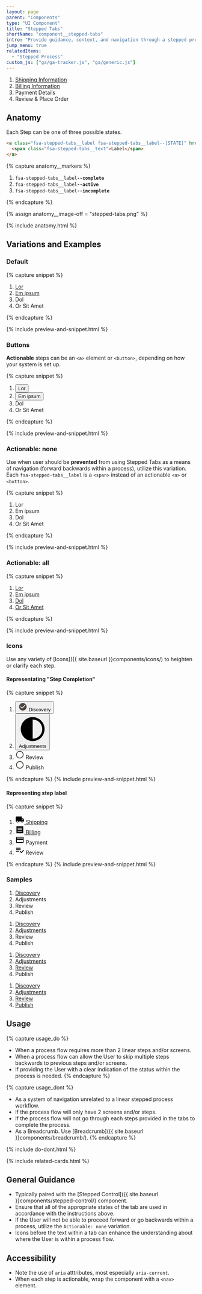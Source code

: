 ```yaml
---
layout: page
parent: "Components"
type: "UI Component"
title: "Stepped Tabs"
shortName: "component__stepped-tabs"
intro: "Provide guidance, context, and navigation through a stepped process or workflow."
jump_menu: true
relatedItems:
  - "Stepped Process"
custom_js: ["ga/ga-tracker.js", "ga/generic.js"]
---
```


<div class="ds-preview">
  <nav aria-label="Breadcrumbs">
    <div class="fsa-stepped-tabs">
      <div class="fsa-stepped-tabs__bd">
        <ol class="fsa-stepped-tabs__list">
          <li class="fsa-stepped-tabs__item">
            <a class="fsa-stepped-tabs__label fsa-stepped-tabs__label--complete" href="link.html">
              <span class="fsa-stepped-tabs__text">Shipping Information</span>
            </a>
          </li>
          <li class="fsa-stepped-tabs__item">
            <a class="fsa-stepped-tabs__label fsa-stepped-tabs__label--active" href="link.html" aria-current="step">
              <span class="fsa-stepped-tabs__text">Billing Information</span>
            </a>
          </li>
          <li class="fsa-stepped-tabs__item">
            <span class="fsa-stepped-tabs__label fsa-stepped-tabs__label--incomplete">
              <span class="fsa-stepped-tabs__text">Payment Details</span>
            </span>
          </li>
          <li class="fsa-stepped-tabs__item">
            <span class="fsa-stepped-tabs__label fsa-stepped-tabs__label--incomplete">
              <span class="fsa-stepped-tabs__text">Review & Place Order</span>
            </span>
          </li>
        </ol>
      </div>
    </div>
  </nav>
</div>

## Anatomy

Each Step can be one of three possible states.

```html
<a class="fsa-stepped-tabs__label fsa-stepped-tabs__label--[STATE]" href="link.html">
  <span class="fsa-stepped-tabs__text">Label</span>
</a>
```

{% capture anatomy__markers %}

1. <nobr><code>fsa-stepped-tabs__label<strong>--complete</strong></code></nobr>
1. <nobr><code>fsa-stepped-tabs__label<strong>--active</strong></code></nobr>
1. <nobr><code>fsa-stepped-tabs__label<strong>--incomplete</strong></code></nobr>

{% endcapture %}

{% assign anatomy__image-off = "stepped-tabs.png" %}

{% include anatomy.html %}

## Variations and Examples

### Default

{% capture snippet %}
<nav aria-label="Breadcrumbs">
  <div class="fsa-stepped-tabs">
    <div class="fsa-stepped-tabs__bd">
      <ol class="fsa-stepped-tabs__list">
        <li class="fsa-stepped-tabs__item">
          <a class="fsa-stepped-tabs__label fsa-stepped-tabs__label--complete" href="link.html">
            <span class="fsa-stepped-tabs__text">Lor</span>
          </a>
        </li>
        <li class="fsa-stepped-tabs__item">
          <a class="fsa-stepped-tabs__label fsa-stepped-tabs__label--active" href="link.html" aria-current="step">
            <span class="fsa-stepped-tabs__text">Em ipsum</span>
          </a>
        </li>
        <li class="fsa-stepped-tabs__item">
          <span class="fsa-stepped-tabs__label fsa-stepped-tabs__label--incomplete">
            <span class="fsa-stepped-tabs__text">Dol</span>
          </span>
        </li>
        <li class="fsa-stepped-tabs__item">
          <span class="fsa-stepped-tabs__label fsa-stepped-tabs__label--incomplete">
            <span class="fsa-stepped-tabs__text">Or Sit Amet</span>
          </span>
        </li>
      </ol>
    </div>
  </div>
</nav>
{% endcapture %}

{% include preview-and-snippet.html %}

### Buttons

**Actionable** steps can be an `<a>` element or `<button>`, depending on how your system is set up.

{% capture snippet %}
<nav aria-label="Breadcrumbs">
  <div class="fsa-stepped-tabs">
    <div class="fsa-stepped-tabs__bd">
      <ol class="fsa-stepped-tabs__list">
        <li class="fsa-stepped-tabs__item">
          <button class="fsa-stepped-tabs__label fsa-stepped-tabs__label--complete" type="button">
            <span class="fsa-stepped-tabs__text">Lor</span>
          </button>
        </li>
        <li class="fsa-stepped-tabs__item">
          <button class="fsa-stepped-tabs__label fsa-stepped-tabs__label--active" type="button" aria-current="step">
            <span class="fsa-stepped-tabs__text">Em ipsum</span>
          </button>
        </li>
        <li class="fsa-stepped-tabs__item">
          <span class="fsa-stepped-tabs__label fsa-stepped-tabs__label--incomplete">
            <span class="fsa-stepped-tabs__text">Dol</span>
          </span>
        </li>
        <li class="fsa-stepped-tabs__item">
          <span class="fsa-stepped-tabs__label fsa-stepped-tabs__label--incomplete">
            <span class="fsa-stepped-tabs__text">Or Sit Amet</span>
          </span>
        </li>
      </ol>
    </div>
  </div>
</nav>
{% endcapture %}

{% include preview-and-snippet.html %}

### Actionable: none

Use when user should be **prevented** from using Stepped Tabs as a means of navigation (forward backwards within a process), utilize this variation. Each `fsa-stepped-tabs__label` is a `<span>` instead of an actionable `<a>` or `<button>`.

{% capture snippet %}
<div class="fsa-stepped-tabs">
  <div class="fsa-stepped-tabs__bd">
    <ol class="fsa-stepped-tabs__list">
      <li class="fsa-stepped-tabs__item">
        <span class="fsa-stepped-tabs__label fsa-stepped-tabs__label--complete">
          <span class="fsa-stepped-tabs__text">Lor</span>
        </span>
      </li>
      <li class="fsa-stepped-tabs__item">
        <span class="fsa-stepped-tabs__label fsa-stepped-tabs__label--active" aria-current="step">
          <span class="fsa-stepped-tabs__text">Em ipsum</span>
        </span>
      </li>
      <li class="fsa-stepped-tabs__item">
        <span class="fsa-stepped-tabs__label fsa-stepped-tabs__label--incomplete">
          <span class="fsa-stepped-tabs__text">Dol</span>
        </span>
      </li>
      <li class="fsa-stepped-tabs__item">
        <span class="fsa-stepped-tabs__label fsa-stepped-tabs__label--incomplete">
          <span class="fsa-stepped-tabs__text">Or Sit Amet</span>
        </span>
      </li>
    </ol>
  </div>
</div>
{% endcapture %}

{% include preview-and-snippet.html %}

### Actionable: all

{% capture snippet %}
<nav aria-label="Breadcrumbs">
  <div class="fsa-stepped-tabs fsa-stepped-tabs--justified">
    <div class="fsa-stepped-tabs__bd">
      <ol class="fsa-stepped-tabs__list">
        <li class="fsa-stepped-tabs__item">
          <a class="fsa-stepped-tabs__label fsa-stepped-tabs__label--complete" href="link.html">
            <span class="fsa-stepped-tabs__text">Lor</span>
          </a>
        </li>
        <li class="fsa-stepped-tabs__item">
          <a class="fsa-stepped-tabs__label fsa-stepped-tabs__label--active" href="link.html" aria-current="step">
            <span class="fsa-stepped-tabs__text">Em ipsum</span>
          </a>
        </li>
        <li class="fsa-stepped-tabs__item">
          <a class="fsa-stepped-tabs__label fsa-stepped-tabs__label--incomplete" href="link.html">
            <span class="fsa-stepped-tabs__text">Dol</span>
          </a>
        </li>
        <li class="fsa-stepped-tabs__item">
          <a class="fsa-stepped-tabs__label fsa-stepped-tabs__label--incomplete" href="link.html">
            <span class="fsa-stepped-tabs__text">Or Sit Amet</span>
          </a>
        </li>
      </ol>
    </div>
  </div>
</nav>
{% endcapture %}

{% include preview-and-snippet.html %}

### Icons

Use any variety of [Icons]({{ site.baseurl }}components/icons/) to heighten or clarify each step.

#### Representating "Step Completion"

{% capture snippet %}
<nav aria-label="Breadcrumbs">
  <div class="fsa-stepped-tabs">
    <div class="fsa-stepped-tabs__bd">
      <ol class="fsa-stepped-tabs__list">
        <li class="fsa-stepped-tabs__item">
          <button class="fsa-stepped-tabs__label fsa-stepped-tabs__label--complete" type="button">
            <span class="fsa-stepped-tabs__text">
              <svg class="fsa-icon fsa-icon--size-2" aria-hidden="true" focusable="false" role="img" fill="#494440" xmlns="http://www.w3.org/2000/svg" width="24" height="24" viewBox="0 0 24 24"><path d="M12 2C6.48 2 2 6.48 2 12s4.48 10 10 10 10-4.48 10-10S17.52 2 12 2zm-2 15l-5-5 1.41-1.41L10 14.17l7.59-7.59L19 8l-9 9z"></path></svg>
              Discovery
            </span>
          </button>
        </li>
        <li class="fsa-stepped-tabs__item">
          <button class="fsa-stepped-tabs__label fsa-stepped-tabs__label--active" type="button" aria-current="step">
            <span class="fsa-stepped-tabs__text">
              <svg class="fsa-icon fsa-icon--size-2" aria-hidden="true" focusable="false" role="img" xmlns="http://www.w3.org/2000/svg" viewBox="0 0 24 24">
                <path fill="currentColor" d="M12 2A10 10 0 0 0 2 12A10 10 0 0 0 12 22A10 10 0 0 0 22 12A10 10 0 0 0 12 2M12 4A8 8 0 0 1 20 12A8 8 0 0 1 12 20V4Z"></path>
              </svg>
              Adjustments
            </span>
          </button>
        </li>
        <li class="fsa-stepped-tabs__item">
          <span class="fsa-stepped-tabs__label fsa-stepped-tabs__label--incomplete">
            <span class="fsa-stepped-tabs__text">
              <svg class="fsa-icon fsa-icon--size-2" aria-hidden="true" focusable="false" role="img" fill="#494440" xmlns="http://www.w3.org/2000/svg" width="24" height="24" viewBox="0 0 24 24"><path d="M12 2C6.48 2 2 6.48 2 12s4.48 10 10 10 10-4.48 10-10S17.52 2 12 2zm0 18c-4.42 0-8-3.58-8-8s3.58-8 8-8 8 3.58 8 8-3.58 8-8 8z"></path></svg>
              Review
            </span>
          </span>
        </li>
        <li class="fsa-stepped-tabs__item">
          <span class="fsa-stepped-tabs__label fsa-stepped-tabs__label--incomplete">
            <span class="fsa-stepped-tabs__text">
              <svg class="fsa-icon fsa-icon--size-2" aria-hidden="true" focusable="false" role="img" fill="#494440" xmlns="http://www.w3.org/2000/svg" width="24" height="24" viewBox="0 0 24 24"><path d="M12 2C6.48 2 2 6.48 2 12s4.48 10 10 10 10-4.48 10-10S17.52 2 12 2zm0 18c-4.42 0-8-3.58-8-8s3.58-8 8-8 8 3.58 8 8-3.58 8-8 8z"></path></svg>
              Publish
            </span>
          </span>
        </li>
      </ol>
    </div>
  </div>
</nav>
{% endcapture %}
{% include preview-and-snippet.html %}

#### Representing step label

{% capture snippet %}
<nav aria-label="Breadcrumbs">
  <div class="fsa-stepped-tabs">
    <div class="fsa-stepped-tabs__bd">
      <ol class="fsa-stepped-tabs__list">
        <li class="fsa-stepped-tabs__item">
          <a class="fsa-stepped-tabs__label fsa-stepped-tabs__label--complete" href="link.html">
            <span class="fsa-stepped-tabs__text">
              <svg class="fsa-icon fsa-icon--size-2" aria-hidden="true" focusable="false" role="img" xmlns="http://www.w3.org/2000/svg" width="24" height="24" viewBox="0 0 24 24"><path d="M20 8h-3V4H3c-1.1 0-2 .9-2 2v11h2c0 1.66 1.34 3 3 3s3-1.34 3-3h6c0 1.66 1.34 3 3 3s3-1.34 3-3h2v-5l-3-4zM6 18.5c-.83 0-1.5-.67-1.5-1.5s.67-1.5 1.5-1.5 1.5.67 1.5 1.5-.67 1.5-1.5 1.5zm13.5-9l1.96 2.5H17V9.5h2.5zm-1.5 9c-.83 0-1.5-.67-1.5-1.5s.67-1.5 1.5-1.5 1.5.67 1.5 1.5-.67 1.5-1.5 1.5z"/></svg>
              Shipping
            </span>
          </a>
        </li>
        <li class="fsa-stepped-tabs__item">
          <a class="fsa-stepped-tabs__label fsa-stepped-tabs__label--active" href="link.html" aria-current="step">
            <span class="fsa-stepped-tabs__text">
              <svg class="fsa-icon fsa-icon--size-2" aria-hidden="true" focusable="false" role="img" xmlns="http://www.w3.org/2000/svg" width="24" height="24" viewBox="0 0 24 24"><path d="M18 17H6v-2h12v2zm0-4H6v-2h12v2zm0-4H6V7h12v2zM3 22l1.5-1.5L6 22l1.5-1.5L9 22l1.5-1.5L12 22l1.5-1.5L15 22l1.5-1.5L18 22l1.5-1.5L21 22V2l-1.5 1.5L18 2l-1.5 1.5L15 2l-1.5 1.5L12 2l-1.5 1.5L9 2 7.5 3.5 6 2 4.5 3.5 3 2v20z"/></svg>
              Billing
            </span>
          </a>
        </li>
        <li class="fsa-stepped-tabs__item">
          <span class="fsa-stepped-tabs__label fsa-stepped-tabs__label--incomplete">
            <span class="fsa-stepped-tabs__text">
              <svg class="fsa-icon fsa-icon--size-2" aria-hidden="true" focusable="false" role="img" xmlns="http://www.w3.org/2000/svg" width="24" height="24" viewBox="0 0 24 24"><path d="M20 4H4c-1.11 0-1.99.89-1.99 2L2 18c0 1.11.89 2 2 2h16c1.11 0 2-.89 2-2V6c0-1.11-.89-2-2-2zm0 14H4v-6h16v6zm0-10H4V6h16v2z"/></svg>
              Payment
            </span>
          </span>
        </li>
        <li class="fsa-stepped-tabs__item">
          <span class="fsa-stepped-tabs__label fsa-stepped-tabs__label--incomplete">
            <span class="fsa-stepped-tabs__text">
              <svg class="fsa-icon fsa-icon--size-2" aria-hidden="true" focusable="false" role="img" xmlns="http://www.w3.org/2000/svg" width="24" height="24" viewBox="0 0 24 24"><path d="M14 10H2v2h12v-2zm0-4H2v2h12V6zM2 16h8v-2H2v2zm19.5-4.5L23 13l-6.99 7-4.51-4.5L13 14l3.01 3 5.49-5.5z"/></svg>
              Review
            </span>
          </span>
        </li>
      </ol>
    </div>
  </div>
</nav>
{% endcapture %}
{% include preview-and-snippet.html %}

### Samples

<div class="ds-preview">
  <nav aria-label="Breadcrumbs">
    <div class="fsa-stepped-tabs fsa-stepped-tabs--justified">
      <div class="fsa-stepped-tabs__bd">
        <ol class="fsa-stepped-tabs__list">
          <li class="fsa-stepped-tabs__item">
            <a class="fsa-stepped-tabs__label fsa-stepped-tabs__label--active" href="link.html">
              <span class="fsa-stepped-tabs__text">Discovery</span>
            </a>
          </li>
          <li class="fsa-stepped-tabs__item">
            <span class="fsa-stepped-tabs__label fsa-stepped-tabs__label--incomplete">
              <span class="fsa-stepped-tabs__text">Adjustments</span>
            </span>
          </li>
          <li class="fsa-stepped-tabs__item">
            <span class="fsa-stepped-tabs__label fsa-stepped-tabs__label--incomplete">
              <span class="fsa-stepped-tabs__text">Review</span>
            </span>
          </li>
          <li class="fsa-stepped-tabs__item">
            <span class="fsa-stepped-tabs__label fsa-stepped-tabs__label--incomplete">
              <span class="fsa-stepped-tabs__text">Publish</span>
            </span>
          </li>
        </ol>
      </div>
    </div>
  </nav>
  <nav aria-label="Breadcrumbs">
    <div class="fsa-stepped-tabs fsa-stepped-tabs--justified">
      <div class="fsa-stepped-tabs__bd">
        <ol class="fsa-stepped-tabs__list">
          <li class="fsa-stepped-tabs__item">
            <a class="fsa-stepped-tabs__label fsa-stepped-tabs__label--complete" href="link.html">
              <span class="fsa-stepped-tabs__text">Discovery</span>
            </a>
          </li>
          <li class="fsa-stepped-tabs__item">
            <a class="fsa-stepped-tabs__label fsa-stepped-tabs__label--active" href="link.html">
              <span class="fsa-stepped-tabs__text">Adjustments</span>
            </a>
          </li>
          <li class="fsa-stepped-tabs__item">
            <span class="fsa-stepped-tabs__label fsa-stepped-tabs__label--incomplete">
              <span class="fsa-stepped-tabs__text">Review</span>
            </span>
          </li>
          <li class="fsa-stepped-tabs__item">
            <span class="fsa-stepped-tabs__label fsa-stepped-tabs__label--incomplete">
              <span class="fsa-stepped-tabs__text">Publish</span>
            </span>
          </li>
        </ol>
      </div>
    </div>
  </nav>
  <nav aria-label="Breadcrumbs">
    <div class="fsa-stepped-tabs fsa-stepped-tabs--justified">
      <div class="fsa-stepped-tabs__bd">
        <ol class="fsa-stepped-tabs__list">
          <li class="fsa-stepped-tabs__item">
            <a class="fsa-stepped-tabs__label fsa-stepped-tabs__label--complete" href="link.html">
              <span class="fsa-stepped-tabs__text">Discovery</span>
            </a>
          </li>
          <li class="fsa-stepped-tabs__item">
            <a class="fsa-stepped-tabs__label fsa-stepped-tabs__label--complete" href="link.html">
              <span class="fsa-stepped-tabs__text">Adjustments</span>
            </a>
          </li>
          <li class="fsa-stepped-tabs__item">
            <a class="fsa-stepped-tabs__label fsa-stepped-tabs__label--active" href="link.html">
              <span class="fsa-stepped-tabs__text">Review</span>
            </a>
          </li>
          <li class="fsa-stepped-tabs__item">
            <span class="fsa-stepped-tabs__label fsa-stepped-tabs__label--incomplete">
              <span class="fsa-stepped-tabs__text">Publish</span>
            </span>
          </li>
        </ol>
      </div>
    </div>
  </nav>
  <nav aria-label="Breadcrumbs">
    <div class="fsa-stepped-tabs fsa-stepped-tabs--justified">
      <div class="fsa-stepped-tabs__bd">
        <ol class="fsa-stepped-tabs__list">
          <li class="fsa-stepped-tabs__item">
            <a class="fsa-stepped-tabs__label fsa-stepped-tabs__label--complete" href="link.html">
              <span class="fsa-stepped-tabs__text">Discovery</span>
            </a>
          </li>
          <li class="fsa-stepped-tabs__item">
            <a class="fsa-stepped-tabs__label fsa-stepped-tabs__label--complete" href="link.html">
              <span class="fsa-stepped-tabs__text">Adjustments</span>
            </a>
          </li>
          <li class="fsa-stepped-tabs__item">
            <a class="fsa-stepped-tabs__label fsa-stepped-tabs__label--complete" href="link.html">
              <span class="fsa-stepped-tabs__text">Review</span>
            </a>
          </li>
          <li class="fsa-stepped-tabs__item">
            <a class="fsa-stepped-tabs__label fsa-stepped-tabs__label--active" href="link.html">
              <span class="fsa-stepped-tabs__text">Publish</span>
            </a>
          </li>
        </ol>
      </div>
    </div>
  </nav>
</div>

## Usage

{% capture usage_do %}
* When a process flow requires more than 2 linear steps and/or screens.
* When a process flow can allow the User to skip multiple steps backwards to previous steps and/or screens.
* If providing the User with a clear indication of the status within the process is needed.
{% endcapture %}

{% capture usage_dont %}
* As a system of navigation unrelated to a linear stepped process workflow.
* If the process flow will only have 2 screens and/or steps.
* If the process flow will not go through each steps provided in the tabs to complete the process.
* As a Breadcrumb. Use [Breadcrumb]({{ site.baseurl }}components/breadcrumb/).
{% endcapture %}

{% include do-dont.html %}

{% include related-cards.html %}

## General Guidance

* Typically paired with the [Stepped Control]({{ site.baseurl }}components/stepped-control/) component.
* Ensure that all of the appropriate states of the tab are used in accordance with the instructions above.
* If the User will not be able to proceed forward or go backwards within a process, utilize the `Actionable: none` variation.
* Icons before the text within a tab can enhance the understanding about where the User is within a process flow.

## Accessibility

* Note the use of `aria` atttributes, most especially `aria-current`.
* When each step is actionable, wrap the component with a `<nav>` element.
